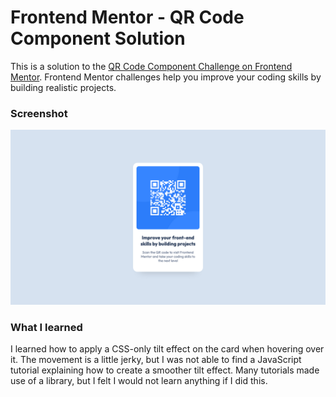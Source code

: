 # Frontend Mentor - QR Code Component Solution

This is a solution to the [QR Code Component Challenge on Frontend Mentor](https://www.frontendmentor.io/challenges/qr-code-component-iux_sIO_H). Frontend Mentor challenges help you improve your coding skills by building realistic projects. 

### Screenshot

![](./screenshot.png)

### What I learned

I learned how to apply a CSS-only tilt effect on the card when hovering over it. The movement is a little jerky, but I was not able to find a JavaScript tutorial explaining how to create a smoother tilt effect. Many tutorials made use of a library, but I felt I would not learn anything if I did this.